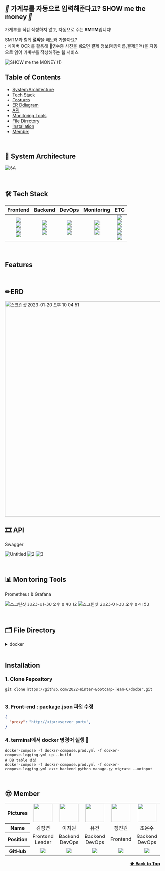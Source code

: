 ## *💸* **가계부를 자동으로 입력해준다고? SHOW me the money** *💸*

가계부를 직접 작성하지 않고, 자동으로 주는 **SMTM**입니다!

SMTM과 함께 **절약**을 해보러 가볼까요?<br/>
: 네이버 OCR 를 활용해 🧾영수증 사진을 넣으면 결제 정보(매장이름,결제금액)을 자동으로 읽어 가계부를 작성해주는 웹 서비스

![SHOW me the MONEY (1)](https://user-images.githubusercontent.com/101851472/214908541-19eabb50-e10d-42e5-8bfa-e1a69bc887cf.png)
 <br>
 
 ## Table of Contents
 - [System Architecture](#system-architecture)
 - [Tech Stack](#%EF%B8%8Ftech-stack-%EF%B8%8F)
 - [Features](#features)
 - [ER Ddiagram](#er-diagram)
 - [API](#%EF%B8%8F-api)
 - [Monitoring Tools](#-monitoring-tools)
 - [File Directory](#%EF%B8%8F-file-directory)
 - [Installation](#installation)
 - [Member](#-member)
 
 <br>
 
## 📍 System Architecture
![SA](https://user-images.githubusercontent.com/101851472/214296030-b73b475d-ffff-4620-916a-7c700c314730.png)

<br>

## 🛠️ Tech Stack
| Frontend | Backend | DevOps | Monitoring |  ETC |
|:--------:|:-------:|:------:|:----------:|:----:|
|<img src="https://img.shields.io/badge/React-61DAFB?style=flat&logo=React&logoColor=white"/><br><img src="https://img.shields.io/badge/HTML5-E34F26?style=flat&logo=HTML5&logoColor=white" /><br><img src="https://img.shields.io/badge/CSS3-1572B6?style=flat&logo=CSS3&logoColor=white" /><br><img src="https://img.shields.io/badge/JavaScript-F7DF1E?style=flat&logo=JavaScript&logoColor=white"/>|<img src="https://img.shields.io/badge/Django-092E20?style=flat&logo=Django&logoColor=white" /><br><img src="https://img.shields.io/badge/Gunicorn-499848?style=flat&logo=Gunicorn&logoColor=white" /><br><img src="https://img.shields.io/badge/MySQL-4479A1?style=flat&logo=MySQL&logoColor=white" />|<img src="https://img.shields.io/badge/Docker-2496ED?style=flat&logo=Docker&logoColor=white"/><br><img src="https://img.shields.io/badge/NGINX-009639?style=flat&logo=NGINX&logoColor=white"/><br><img src="https://img.shields.io/badge/Amazon EC2-FF9900?style=flat&logo=Amazon EC2&logoColor=white"/>|<img src="https://img.shields.io/badge/Grafana-F46800?style=flat&logo=Grafana&logoColor=white"/><br><img src="https://img.shields.io/badge/Prometheus-E6522C?style=flat&logo=Prometheus&logoColor=white"/><br><img src="https://img.shields.io/badge/-Google%20Analytics-%23FFBB00?logo=Google%20Analytics"/>|<img src="https://img.shields.io/badge/Slack-4A154B?style=flat&logo=Slack&logoColor=white"/><br><img src="https://img.shields.io/badge/Notion-000000?style=flat&logo=Notion&logoColor=white"/><br><img src="https://img.shields.io/badge/Postman-FF6C37?style=flat&logo=Postman&logoColor=white"/><br><img src="https://img.shields.io/badge/Swagger-85EA2D?style=flat&logo=Swagger&logoColor=white"/><br><img src="https://img.shields.io/badge/GitHub Actions-2088FF?style=flat&logo=GitHub Actions&logoColor=white"/><br>|

<br>

## Features

<br>

## ✏ERD
<img width="700" alt="스크린샷 2023-01-20 오후 10 04 51" src="https://user-images.githubusercontent.com/101851472/213865825-e2799486-e5de-44e7-8429-09788748da83.png">

<br>

## 🎞️ API 

Swagger
 
![Untitled](https://user-images.githubusercontent.com/101851472/214647364-906f02b1-905c-49a7-909d-92d837ee6cf9.png)
![2](https://user-images.githubusercontent.com/101851472/214647406-2705d985-086a-42e7-a212-daaaa5087587.png)
![3](https://user-images.githubusercontent.com/101851472/214647431-79b10717-c393-417b-a3e4-ed579a901cda.png)



<br>

## 📊 Monitoring Tools

Prometheus & Grafana

![스크린샷 2023-01-30 오후 8 40 12](https://user-images.githubusercontent.com/101851472/215557478-aa119871-81d4-48ae-935d-628e091fabff.png)
![스크린샷 2023-01-30 오후 8 41 53](https://user-images.githubusercontent.com/101851472/215557511-c3fc7f77-15f7-467e-970d-d6c718b0e4fc.png)



<br>

## 🗂️ File Directory

<details>
<summary> docker </summary>
<aside>

```
📦docker
 ┣ 📂.github
 ┃ ┗ 📂workflows
 ┃ ┃ ┗ 📜Deploy.yml
 ┣ 📂backend
 ┃ ┣ 📂backend
 ┃ ┃ ┣ 📜.env
 ┃ ┃ ┣ 📜__init__.py
 ┃ ┃ ┣ 📜asgi.py
 ┃ ┃ ┣ 📜settings.py
 ┃ ┃ ┣ 📜urls.py
 ┃ ┃ ┗ 📜wsgi.py
 ┃ ┣ 📂income
 ┃ ┃ ┣ 📂migrations
 ┃ ┃ ┃ ┣ 📜0001_initial.py
 ┃ ┃ ┃ ┗ 📜__init__.py
 ┃ ┃ ┣ 📜__init__.py
 ┃ ┃ ┣ 📜admin.py
 ┃ ┃ ┣ 📜apps.py
 ┃ ┃ ┣ 📜models.py
 ┃ ┃ ┣ 📜serializers.py
 ┃ ┃ ┣ 📜tests.py
 ┃ ┃ ┣ 📜urls.py
 ┃ ┃ ┗ 📜views.py
 ┃ ┣ 📂mediafiles
 ┃ ┣ 📂ocr
 ┃ ┃ ┣ 📂migrations
 ┃ ┃ ┃ ┗ 📜__init__.py
 ┃ ┃ ┣ 📜__init__.py
 ┃ ┃ ┣ 📜admin.py
 ┃ ┃ ┣ 📜apps.py
 ┃ ┃ ┣ 📜models.py
 ┃ ┃ ┣ 📜serializers.py
 ┃ ┃ ┣ 📜tests.py
 ┃ ┃ ┣ 📜urls.py
 ┃ ┃ ┗ 📜views.py
 ┃ ┣ 📂prometheus
 ┃ ┣ 📂sample_swagger
 ┃ ┃ ┣ 📂migrations
 ┃ ┃ ┃ ┗ 📜__init__.py
 ┃ ┃ ┣ 📜__init__.py
 ┃ ┃ ┣ 📜admin.py
 ┃ ┃ ┣ 📜apps.py
 ┃ ┃ ┣ 📜models.py
 ┃ ┃ ┣ 📜open_api_params.py
 ┃ ┃ ┣ 📜serializers.py
 ┃ ┃ ┣ 📜tests.py
 ┃ ┃ ┣ 📜urls.py
 ┃ ┃ ┗ 📜views.py
 ┃ ┣ 📂sltaticfies
 ┃ ┣ 📂spending
 ┃ ┃ ┣ 📂migrations
 ┃ ┃ ┃ ┣ 📜0001_initial.py
 ┃ ┃ ┃ ┗ 📜__init__.py
 ┃ ┃ ┣ 📜__init__.py
 ┃ ┃ ┣ 📜admin.py
 ┃ ┃ ┣ 📜apps.py
 ┃ ┃ ┣ 📜models.py
 ┃ ┃ ┣ 📜serializers.py
 ┃ ┃ ┣ 📜tests.py
 ┃ ┃ ┣ 📜urls.py
 ┃ ┃ ┗ 📜views.py
 ┃ ┣ 📂spending_challenge
 ┃ ┃ ┣ 📂migrations
 ┃ ┃ ┃ ┣ 📜0001_initial.py
 ┃ ┃ ┃ ┗ 📜__init__.py
 ┃ ┃ ┣ 📜__init__.py
 ┃ ┃ ┣ 📜admin.py
 ┃ ┃ ┣ 📜apps.py
 ┃ ┃ ┣ 📜models.py
 ┃ ┃ ┣ 📜serializers.py
 ┃ ┃ ┣ 📜tests.py
 ┃ ┃ ┣ 📜urls.py
 ┃ ┃ ┗ 📜views.py
 ┃ ┣ 📂staticfiles
 ┃ ┃ ┣ 📂admin
 ┃ ┃ ┣ 📂drf-yasg
 ┃ ┃ ┗ 📂rest_framework
 ┃ ┣ 📂user
 ┃ ┃ ┣ 📂migrations
 ┃ ┃ ┃ ┣ 📜0001_initial.py
 ┃ ┃ ┃ ┗ 📜__init__.py
 ┃ ┃ ┣ 📜__init__.py
 ┃ ┃ ┣ 📜admin.py
 ┃ ┃ ┣ 📜apps.py
 ┃ ┃ ┣ 📜models.py
 ┃ ┃ ┣ 📜serializers.py
 ┃ ┃ ┣ 📜service.py
 ┃ ┃ ┣ 📜tests.py
 ┃ ┃ ┣ 📜urls.py
 ┃ ┃ ┗ 📜views.py
 ┃ ┣ 📜Dockerfile
 ┃ ┣ 📜db.sqlite3
 ┃ ┣ 📜manage.py
 ┃ ┣ 📜requirements.txt
 ┃ ┗ 📜secrets.json
 ┣ 📂data
 ┃ ┗ 📂grafana
 ┃ ┃ ┣ 📂alerting
 ┃ ┃ ┃ ┗ 📂1
 ┃ ┃ ┃ ┃ ┗ 📜__default__.tmpl
 ┃ ┃ ┣ 📂csv
 ┃ ┃ ┣ 📂file-collections
 ┃ ┃ ┣ 📂plugins
 ┃ ┃ ┣ 📂png
 ┃ ┃ ┗ 📜grafana.db
 ┣ 📂db
 ┃ ┣ 📜.env.db
 ┃ ┣ 📜.env.dev
 ┃ ┣ 📜.env.prod
 ┃ ┣ 📜.env.prod.db
 ┃ ┗ 📜Dockerfile
 ┣ 📂frontend
 ┃ ┣ 📂build
 ┃ ┗ 📂node_modules
 ┣ 📂frontend_repo
 ┃ ┣ 📂public
 ┃ ┃ ┣ 📂assets
 ┃ ┃ ┃ ┗ 📜user.png
 ┃ ┃ ┣ 📜favicon.ico
 ┃ ┃ ┣ 📜index.html
 ┃ ┃ ┣ 📜logo192.png
 ┃ ┃ ┣ 📜logo512.png
 ┃ ┃ ┣ 📜manifest.json
 ┃ ┃ ┣ 📜pig.ico
 ┃ ┃ ┗ 📜robots.txt
 ┃ ┣ 📂src
 ┃ ┃ ┣ 📂assets
 ┃ ┃ ┃ ┣ 📂fonts
 ┃ ┃ ┃ ┃ ┣ 📜LINESeedKR-Bd.ttf
 ┃ ┃ ┃ ┃ ┣ 📜LINESeedKR-Rg.ttf
 ┃ ┃ ┃ ┃ ┗ 📜LINESeedKR-Th.ttf
 ┃ ┃ ┃ ┗ 📂images
 ┃ ┃ ┃ ┃ ┣ 📜logo.svg
 ┃ ┃ ┃ ┃ ┣ 📜side_four.svg
 ┃ ┃ ┃ ┃ ┣ 📜side_one.svg
 ┃ ┃ ┃ ┃ ┣ 📜side_three.svg
 ┃ ┃ ┃ ┃ ┣ 📜side_two.svg
 ┃ ┃ ┃ ┃ ┗ 📜sm.svg
 ┃ ┃ ┣ 📂components
 ┃ ┃ ┃ ┣ 📂css
 ┃ ┃ ┃ ┃ ┣ 📜Button.css
 ┃ ┃ ┃ ┃ ┣ 📜Challenge.css
 ┃ ┃ ┃ ┃ ┣ 📜IntroSwiper.css
 ┃ ┃ ┃ ┃ ┣ 📜Login.css
 ┃ ┃ ┃ ┃ ┣ 📜Nav.css
 ┃ ┃ ┃ ┃ ┗ 📜Signup.css
 ┃ ┃ ┃ ┣ 📜BarChart.jsx
 ┃ ┃ ┃ ┣ 📜Button.jsx
 ┃ ┃ ┃ ┣ 📜Challenge.jsx
 ┃ ┃ ┃ ┣ 📜Header.jsx
 ┃ ┃ ┃ ┣ 📜IncomeAddModal.jsx
 ┃ ┃ ┃ ┣ 📜IntroSwiper.jsx
 ┃ ┃ ┃ ┣ 📜LineChart.jsx
 ┃ ┃ ┃ ┣ 📜Login.jsx
 ┃ ┃ ┃ ┣ 📜Nav.jsx
 ┃ ┃ ┃ ┣ 📜PieChart.jsx
 ┃ ┃ ┃ ┣ 📜ProgressCircle.jsx
 ┃ ┃ ┃ ┣ 📜Signup.jsx
 ┃ ┃ ┃ ┣ 📜SpendingAddModal.jsx
 ┃ ┃ ┃ ┗ 📜StatBox.jsx
 ┃ ┃ ┣ 📂pages
 ┃ ┃ ┃ ┣ 📂bar
 ┃ ┃ ┃ ┃ ┗ 📜index.jsx
 ┃ ┃ ┃ ┣ 📂challenge
 ┃ ┃ ┃ ┃ ┗ 📜challenge.jsx
 ┃ ┃ ┃ ┣ 📂dashboard
 ┃ ┃ ┃ ┃ ┗ 📜index.jsx
 ┃ ┃ ┃ ┣ 📂global
 ┃ ┃ ┃ ┃ ┣ 📜Sidebar.jsx
 ┃ ┃ ┃ ┃ ┗ 📜Topbar.jsx
 ┃ ┃ ┃ ┣ 📂income
 ┃ ┃ ┃ ┃ ┗ 📜index.jsx
 ┃ ┃ ┃ ┣ 📂intro
 ┃ ┃ ┃ ┃ ┗ 📜index.jsx
 ┃ ┃ ┃ ┣ 📂line
 ┃ ┃ ┃ ┃ ┗ 📜index.jsx
 ┃ ┃ ┃ ┣ 📂login
 ┃ ┃ ┃ ┃ ┣ 📜login.jsx
 ┃ ┃ ┃ ┃ ┗ 📜signup.jsx
 ┃ ┃ ┃ ┣ 📂pie
 ┃ ┃ ┃ ┃ ┗ 📜index.jsx
 ┃ ┃ ┃ ┗ 📂spending
 ┃ ┃ ┃ ┃ ┗ 📜index.jsx
 ┃ ┃ ┣ 📜App.js
 ┃ ┃ ┣ 📜index.css
 ┃ ┃ ┣ 📜index.js
 ┃ ┃ ┣ 📜setupProxy.js
 ┃ ┃ ┗ 📜theme.js
 ┃ ┣ 📜.gitignore
 ┃ ┣ 📜README.md
 ┃ ┣ 📜db.json
 ┃ ┣ 📜package-lock.json
 ┃ ┗ 📜package.json
 ┣ 📂grafana
 ┃ ┗ 📂provisioning
 ┃ ┃ ┗ 📂dashboards
 ┃ ┃ ┃ ┣ 📜dashboard.yml
 ┃ ┃ ┃ ┗ 📜docker_host.json
 ┣ 📂nginx
 ┃ ┣ 📂log
 ┃ ┃ ┣ 📜access.log
 ┃ ┃ ┗ 📜error.log
 ┃ ┣ 📜Dockerfile
 ┃ ┗ 📜nginx.conf
 ┣ 📂prometheus
 ┃ ┣ 📂consoles
 ┃ ┃ ┗ 📜django.html
 ┃ ┣ 📜django.rules
 ┃ ┗ 📜prometheus.yml
 ┣ 📜.DS_Store
 ┣ 📜.gitignore
 ┣ 📜README.md
 ┣ 📜docker-compose.logging.yml
 ┣ 📜docker-compose.prod.yml
 ┗ 📜docker-compose.yml
```

</aside>
</details>

<br>

## Installation

### 1. Clone Repository
```
git clone https://github.com/2022-Winter-Bootcamp-Team-C/docker.git


```
### 3. Front-end : package.json 파일 수정
  ```json
  {
    "proxy": "http://<ip>:<server_port>",
  }
  ```

### 4. terminal에서 docker 명령어 실행 🐳
```docker
docker-compose -f docker-compose.prod.yml -f docker-compose.logging.yml up --build
# DB table 생성
docker-compose -f docker-compose.prod.yml -f docker-compose.logging.yml exec backend python manage.py migrate --noinput 
```

<br>

## 😎 Member

<table width="1000">
    <thead>
    </thead>
    <tbody>
    <tr>
        <th>Pictures</th>
         <td width="100" align="center">
            <a href="https://github.com/jung-yeon99">
                <img src="https://avatars.githubusercontent.com/u/83697577?s=400&u=bc045ecc3192a39eb88e370299a5d1097df08a3f&v=4" width="60" height="60">
            </a>
        </td>
        <td width="100" align="center">
             <a href="https://github.com/dlwldnjs1009">
                <img src="https://avatars.githubusercontent.com/u/107186291?v=4" width="60" height="60">
            </a>
        </td>
        <td width="100" align="center">
             <a href="https://github.com/KeonYu">
                <img src="https://avatars.githubusercontent.com/u/96862049?v=4" width="60" height="60">
            </a>
        </td>
        <td width="100" align="center">
             <a href="https://github.com/zinwonzung">
                <img src="https://avatars.githubusercontent.com/u/113844225?v=4" width="60" height="60">
            </a>
        </td>
        <td width="100" align="center">
             <a href="https://github.com/dmswn1004">
                <img src="https://avatars.githubusercontent.com/u/101851472?v=4" width="60" height="60">
            </a>
        </td>
    </tr>
    <tr>
        <th>Name</th>
        <td width="100" align="center">김정연</td>
        <td width="100" align="center">이지원</td>
        <td width="100" align="center">유건</td>
        <td width="100" align="center">정진원</td>
        <td width="100" align="center">조은주</td>
    </tr>
    <tr>
        <th>Position</th>
        <td width="150" align="center">
            Frontend<br>
            Leader<br>
        </td>
        <td width="150" align="center">
            Backend<br>
            DevOps<br>
        </td>
        <td width="150" align="center">
            Backend<br>
            DevOps<br>
        </td>
        <td width="150" align="center">
            Frontend<br>
        </td>
        <td width="150" align="center">
            Backend<br>
            DevOps<br>
        </td>
    </tr>
    <tr>
        <th>GitHub</th>
        <td width="100" align="center">
            <a href="https://github.com/jung-yeon99">
                <img src="http://img.shields.io/badge/jungyeon99-green?style=social&logo=github"/>
            </a>
        </td>
        <td width="100" align="center">
            <a href="https://github.com/dlwldnjs1009">
                <img src="http://img.shields.io/badge/dlwldnjs1009-green?style=social&logo=github"/>
            </a>
        </td>
        <td width="100" align="center">
            <a href="https://github.com/KeonYu">
                <img src="http://img.shields.io/badge/YuKeon97-green?style=social&logo=github"/>
            </a>
        </td>
        <td width="100" align="center">
            <a href="https://github.com/zinwonzung">
                <img src="http://img.shields.io/badge/zinwonzung-green?style=social&logo=github"/>
            </a>
        </td>
        <td width="100" align="center">
            <a href="https://github.com/dmswn1004">
                <img src="http://img.shields.io/badge/dmswn1004-green?style=social&logo=github"/>
            </a>
        </td>
     </tr>
    </tbody>
</table>

<div align="right">
    <b><a href="#-가계부를-자동으로-입력해준다고-show-me-the-money-">⬆️ Back to Top</a></b>
</div>
